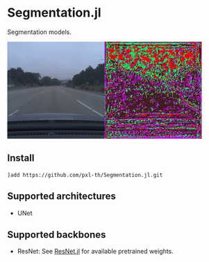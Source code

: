 # Segmentation.jl

Segmentation models.

![](https://github.com/pxl-th/Segmentation.jl/blob/master/res/output.gif?raw=true)

## Install

```
]add https://github.com/pxl-th/Segmentation.jl.git
```

## Supported architectures

- UNet

## Supported backbones

- ResNet: See [ResNet.jl](https://github.com/pxl-th/ResNet.jl) for available pretrained weights.
